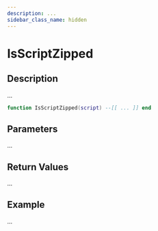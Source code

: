 ```yaml
---
description: ...
sidebar_class_name: hidden
---
```


# IsScriptZipped

## Description

...

```lua
function IsScriptZipped(script) --[[ ... ]] end
```

## Parameters

...

## Return Values

...

## Example

...

